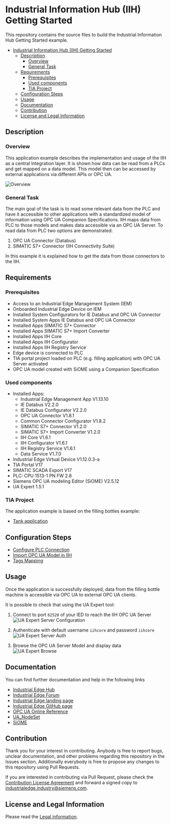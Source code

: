 # Industrial Information Hub (IIH) Getting Started

This repository contains the source files to build the Industrial Information Hub Getting Started example.

- [Industrial Information Hub (IIH) Getting Started](#industrial-information-hub-iih-getting-started)
  - [Description](#description)
    - [Overview](#overview)
    - [General Task](#general-task)
  - [Requirements](#requirements)
    - [Prerequisites](#prerequisites)
    - [Used components](#used-components)
    - [TIA Project](#tia-project)
  - [Configuration Steps](#configuration-steps)
  - [Usage](#usage)
  - [Documentation](#documentation)
  - [Contribution](#contribution)
  - [License and Legal Information](#license-and-legal-information)

## Description

### Overview

This application example describes the implementation and usage of the IIH as a central integration layer. It is shown how data can be read from a PLCs and get mapped on a data model. This model then can be accessed by external applications via different APIs or OPC UA.

![Overview](docs/graphics/overview.png)

### General Task
The main goal of the task is to read some relevant data from the PLC and have it accessible to other applications with a standardized model of information using OPC UA Companion Specifications. IIH maps data from PLC to those models and makes data accessible via an OPC UA Server.
To read data from PLC two options are demonstrated: 
1. OPC UA Connector (Databus)
2. SIMATIC S7+ Connector (IIH Connectivity Suite)  
   
In this example it is explained how to get the data from those connectors to the IIH.


## Requirements

### Prerequisites

* Access to an Industrial Edge Management System (IEM)
* Onboarded Industrial Edge Device on IEM
* Installed System Configurators for IE Databus and OPC UA Connector
* Installed System Apps IE Databus and OPC UA Connector
* Installed Apps SIMATIC S7+ Connector
* Installed Apps SIMATIC S7+ Import Converter
* Installed Apps IIH Core
* Installed Apps IIH Configurator
* Installed Apps IIH Registry Service
* Edge device is connected to PLC
* TIA portal project loaded on PLC (e.g. filling application) with OPC UA Server activated
* OPC UA model created with SiOME using a Companion Specification

### Used components

* Installed Apps:
  * Industrial Edge Management App V1.13.10
  * IE Databus V2.2.0
  * IE Databus Configurator V2.2.0
  * OPC UA Connector V1.8.1
  * Common Connector Configurator V1.8.2
  * SIMATIC S7+ Connector V1.2.0
  * SIMATIC S7+ Import Converter V1.2.0
  * IIH Core V1.6.1
  * IIH Configurator V1.6.1
  * IIH Registry Service V1.6.1
  * Data Service V1.7.0
* Industrial Edge Virtual Device V1.12.0.3-a
* TIA Portal V17
* SIMATIC SCADA Export V17
* PLC: CPU 1513-1 PN FW 2.8
* Siemens OPC UA modeling Editor (SiOME) V2.5.12
* UA Expert 1.5.1

### TIA Project
The application example is based on the filling bottles example:
- [Tank application](https://github.com/industrial-edge/miscellaneous/tree/main/tank%20application)

## Configuration Steps

* [Configure PLC Connection](docs/Installation.md#plc-connection)
* [Import OPC UA Model in IIH](docs/Installation.md#model-import)
* [Tags Mapping](docs/Installation.md#tags-mapping)

## Usage

Once the application is successfully deployed, data from the filling bottle machine is accessible via OPC UA to external OPC UA clients.

It is possible to check that using the UA Expert tool:

1. Connect to port `62520` of your IED to reach the IIH OPC UA Server  
![UA Expert Server Configuration](docs/graphics/uaexpert_server.png)

2. Authenticate with default username `iihcore` and password `iihcore`  
![UA Expert Server Auth](docs/graphics/uaexpert_auth_settings.png)

3. Browse the OPC UA Server Model and display data  
![UA Expert Browse](docs/graphics/uaexpert_browse.png)

## Documentation

You can find further documentation and help in the following links

* [Industrial Edge Hub](https://iehub.eu1.edge.siemens.cloud/#/documentation)
* [Industrial Edge Forum](https://www.siemens.com/industrial-edge-forum)
* [Industrial Edge landing page](https://new.siemens.com/global/en/products/automation/topic-areas/industrial-edge/simatic-edge.html)
* [Industrial Edge GitHub page](https://github.com/industrial-edge)
* [OPC UA Online Reference](https://reference.opcfoundation.org/)
* [UA_NodeSet](https://github.com/OPCFoundation/UA-Nodeset)
* [SiOME](https://support.industry.siemens.com/cs/es/en/view/109755133)

## Contribution

Thank you for your interest in contributing. Anybody is free to report bugs, unclear documentation, and other problems regarding this repository in the Issues section.
Additionally everybody is free to propose any changes to this repository using Pull Requests.

If you are interested in contributing via Pull Request, please check the [Contribution License Agreement](Siemens_CLA_1.1.pdf) and forward a signed copy to [industrialedge.industry@siemens.com](mailto:industrialedge.industry@siemens.com?subject=CLA%20Agreement%20Industrial-Edge).

## License and Legal Information

Please read the [Legal information](LICENSE.txt).

